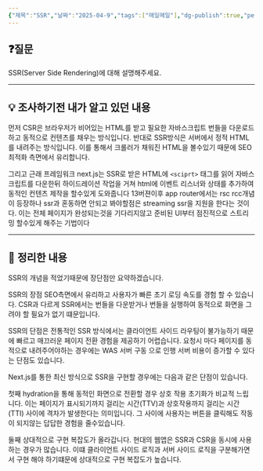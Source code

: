 ```yaml
---
{"제목":"SSR","날짜":"2025-04-9","tags":["매일메일"],"dg-publish":true,"permalink":"/매일메일/25년4월/SSR/","dgPassFrontmatter":true,"created":"2025-04-11T01:27:23.334+09:00","updated":"2025-04-28T08:36:46.572+09:00"}
---
```


## ❓질문

SSR(Server Side Rendering)에 대해 설명해주세요.

---
## 💡 조사하기전 내가 알고 있던 내용

먼저 CSR은 브라우저가 비어있는 HTML를 받고 필요한 자바스크립트 번들을 다운로드하고 동적으로 컨텐츠를 채우는 방식입니다.
반대로 SSR방식은 서버에서 정적 HTML를 내려주는 방식입니다.
이를 통해서 크롤러가 채워진 HTML을 볼수있기 때문에 SEO최적화 측면에서 유리합니다.

그리고 근래 프레임워크 next.js는 SSR로 받은 HTML에 `<sciprt>` 태그를 읽어 자바스크립트를 다운한뒤 하이드레이션 작업을 거쳐 html에 이벤트 리스너와 상태를 추가하여 동적인 컨텐츠 제작을 할수있게 도와줍니다
13버젼이후 app router에서는 rsc rcc개념이 등장하나 ssr과 혼동하면 안되고 봐야할점은
streaming ssr을 지원을 한다는 것이다. 이는 전체 페이지가 완성되는것을 기다리지않고 준비된 UI부터 점진적으로 스트리밍 할수있게 해주는 기법이다

----
## 🏫 정리한 내용

SSR의 개념을 적었기때문에 장단점만 요약하겠습니다.

SSR의 장점 SEO측면에서 유리하고 사용자가 빠른 초기 로딩 속도를 경험 할 수 있습니다. CSR과 다르게 SSR에서는 번들을 다운받거나 번들을 실행하여 동적으로 화면을 그려야 할 필요가 없기 떄문입니다.

SSR의 단점은 전통적인 SSR 방식에서는 클라이언트 사이드 라우팅이 불가능하기 때문에 빠르고 매끄러운 페이지 전환 경험을 제공하기 어렵습니다. 요청시 마다 페이지를 동적으로 내려주어야하는 경우에는 WAS 서버 구동 으로 인행 서버 비용이 증가할 수 있다는 단점도 있습니다.

Next.js를 통한 최신 방식으로 SSR을 구현할 경우에는 다음과 같은 단점이 있습니다.

첫째 hydration을 통해 동적인 화면으로 전환할 경우 상호 작용 초기화가 비교적 느립니다.
이는 페이지가 표시되기까지 걸리는 시간(TTV)과 상호작용까지 걸리는 시간(TTI) 사이에 격차가 발생한다는 의미입니다. 그 사이에 사용자는 버튼을 클릭해도 작동이 되지않는 답답한 경험을 줄수있습니다.

둘째 상대적으로 구현 복잡도가 올라갑니다. 현대의 웹앱은 SSR과 CSR을 동시에 사용하는 경우가 많습니다. 이떄 클라이언트 사이드 로직과 서버 사이드 로직을 구분해가면서 구현 해야 하기떄문에 상대적으로 구현 복잡도가 높습니다.